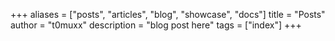 +++
aliases = ["posts", "articles", "blog", "showcase", "docs"]
title = "Posts"
author = "t0muxx"
description = "blog post here"
tags = ["index"]
+++